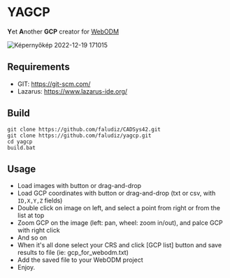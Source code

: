 # YAGCP

**Y**et **A**nother **GCP** creator for [WebODM](https://www.opendronemap.org/webodm/)

![Képernyőkép 2022-12-19 171015](https://user-images.githubusercontent.com/89804084/208470295-81555bc6-1bac-4237-9524-dde0944c86ae.png)

## Requirements

- GIT: https://git-scm.com/
- Lazarus: https://www.lazarus-ide.org/

## Build

```terminal
git clone https://github.com/faludiz/CADSys42.git
git clone https://github.com/faludiz/yagcp.git
cd yagcp
build.bat
```

## Usage

- Load images with button or drag-and-drop
- Load GCP coordinates with button or drag-and-drop (txt or csv, with `ID,X,Y,Z` fields)
- Double click on image on left, and select a point from right or from the list at top
- Zoom GCP on the image (left: pan, wheel: zoom in/out), and palce GCP with right click
- And so on
- When it's all done select your CRS and click [GCP list] button and save results to file (ie: gcp_for_webodm.txt)
- Add the saved file to your WebODM project
- Enjoy.
